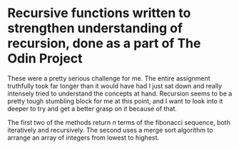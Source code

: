 # Recursive functions written to strengthen understanding of recursion, done as a part of The Odin Project

These were a pretty serious challenge for me. The entire assignment truthfully took far longer than it would have had I just sat down and really intensely tried to understand the concepts at hand.
Recursion seems to be a pretty tough stumbling block for me at this point, and I want to look into it deeper to try and get a better grasp on it because of that.

The first two of the methods return *n* terms of the fibonacci sequence, both iteratively and recursively. The second uses a merge sort algorithm to arrange an array of integers from lowest to highest.